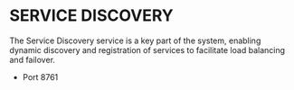 # SERVICE DISCOVERY
The Service Discovery service is a key part of the system, 
enabling dynamic discovery and registration of services to facilitate load balancing and failover.

* Port 8761
